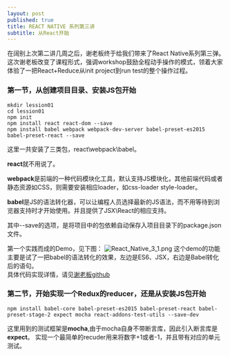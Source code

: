 ```yaml
---
layout: post
published: true
title: REACT NATIVE 系列第三讲
subtitle: 从React开始
---
```


在阔别上次第二讲几周之后，谢老板终于给我们带来了React Native系列第三弹。
这次谢老板改变了课程形式，强调workshop鼓励全程动手操作的模式，领着大家体验了一把React+Reduce从init project到run test的整个操作过程。

### 第一节，从创建项目目录、安装JS包开始
~~~
mkdir lession01
cd lession01
npm init
npm install react react-dom --save
npm install babel webpack webpack-dev-server babel-preset-es2015 babel-preset-react --save
~~~
这里一共安装了三类包，react\webpack\babel。  

**react**就不用说了。

**webpack**是前端的一种代码模块化工具，默认支持JS模块化，其他前端代码或者静态资源如CSS，则需要安装相应loader，如css-loader style-loader。

**babel**是JS的语法转化器，可以让编程人员选择最新的JS语法，而不用等待到浏览器支持时才开始使用。并且提供了JSX\React的相应支持。

其中--save的选项，是将项目中的包依赖自动保存入项目目录下的package.json文件。

第一个实践而成的Demo，见下图：
![React_Native_3_1.png]({{site.baseurl}}/img/React_Native_3_1.png)
这个demo的功能主要是试了一把babel的语法转化的效果，左边是ES6、JSX，右边是Babel转化后的语句。  
具体代码实现详情，请见[谢老板github](https://github.com/wesleyxie/lesson1)

### 第二节，开始实现一个Redux的reducer，还是从安装JS包开始
~~~
npm install babel-core babel-preset-es2015 babel-preset-react babel-preset-stage-2 expect mocha react-addons-test-utils --save-dev
~~~
这里用到的测试框架是**mocha**,由于mocha自身不带断言库，因此引入断言库是**expect**。
实现一个最简单的recuder用来将数字+1或者-1，并且带有对应的单元测试。
